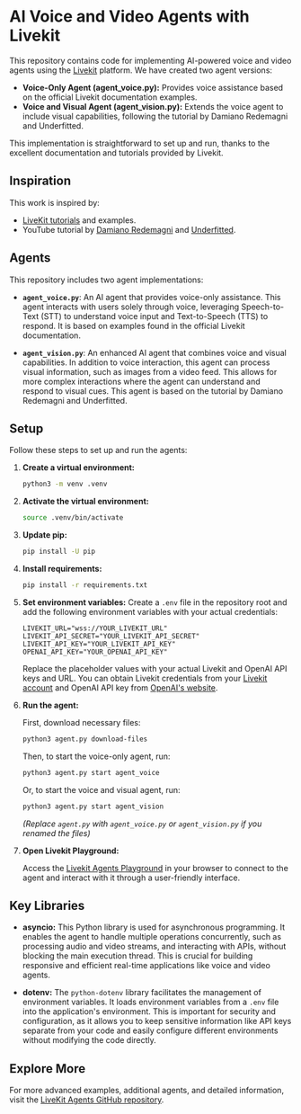 # AI Voice and Video Agents with Livekit

This repository contains code for implementing AI-powered voice and video agents using the [Livekit](https://livekit.io/) platform. We have created two agent versions:

  * **Voice-Only Agent (agent\_voice.py):**  Provides voice assistance based on the official Livekit documentation examples.
  * **Voice and Visual Agent (agent\_vision.py):**  Extends the voice agent to include visual capabilities, following the tutorial by Damiano Redemagni and Underfitted.

This implementation is straightforward to set up and run, thanks to the excellent documentation and tutorials provided by Livekit.

## Inspiration

This work is inspired by:

  * [LiveKit tutorials](https://www.google.com/url?sa=E&source=gmail&q=https://livekit.io/docs) and examples.
  * YouTube tutorial by [Damiano Redemagni](https://www.youtube.com/watch?v=2jafwzDhJ2k) and [Underfitted](https://www.google.com/url?sa=E&source=gmail&q=https://www.youtube.com/@Underfitted).

## Agents

This repository includes two agent implementations:

  * **`agent_voice.py`**: An AI agent that provides voice-only assistance. This agent interacts with users solely through voice, leveraging Speech-to-Text (STT) to understand voice input and Text-to-Speech (TTS) to respond. It is based on examples found in the official Livekit documentation.

  * **`agent_vision.py`**: An enhanced AI agent that combines voice and visual capabilities. In addition to voice interaction, this agent can process visual information, such as images from a video feed. This allows for more complex interactions where the agent can understand and respond to visual cues. This agent is based on the tutorial by Damiano Redemagni and Underfitted.

## Setup

Follow these steps to set up and run the agents:

1.  **Create a virtual environment:**

    ```bash
    python3 -m venv .venv
    ```

2.  **Activate the virtual environment:**

    ```bash
    source .venv/bin/activate
    ```

3.  **Update pip:**

    ```bash
    pip install -U pip
    ```

4.  **Install requirements:**

    ```bash
    pip install -r requirements.txt
    ```

5.  **Set environment variables:**
    Create a `.env` file in the repository root and add the following environment variables with your actual credentials:

    ```
    LIVEKIT_URL="wss://YOUR_LIVEKIT_URL"
    LIVEKIT_API_SECRET="YOUR_LIVEKIT_API_SECRET"
    LIVEKIT_API_KEY="YOUR_LIVEKIT_API_KEY"
    OPENAI_API_KEY="YOUR_OPENAI_API_KEY"
    ```

    Replace the placeholder values with your actual Livekit and OpenAI API keys and URL. You can obtain Livekit credentials from your [Livekit account](https://www.google.com/url?sa=E&source=gmail&q=https://cloud.livekit.io/) and OpenAI API key from [OpenAI's website](https://www.google.com/url?sa=E&source=gmail&q=https://platform.openai.com/).

6.  **Run the agent:**

    First, download necessary files:

    ```bash
    python3 agent.py download-files
    ```

    Then, to start the voice-only agent, run:

    ```bash
    python3 agent.py start agent_voice
    ```

    Or, to start the voice and visual agent, run:

    ```bash
    python3 agent.py start agent_vision
    ```

    *(Replace `agent.py` with `agent_voice.py` or `agent_vision.py` if you renamed the files)*

7.  **Open Livekit Playground:**

    Access the [Livekit Agents Playground](https://agents-playground.livekit.io/) in your browser to connect to the agent and interact with it through a user-friendly interface.

## Key Libraries

  * **asyncio:**  This Python library is used for asynchronous programming. It enables the agent to handle multiple operations concurrently, such as processing audio and video streams, and interacting with APIs, without blocking the main execution thread. This is crucial for building responsive and efficient real-time applications like voice and video agents.

  * **dotenv:** The `python-dotenv` library facilitates the management of environment variables. It loads environment variables from a `.env` file into the application's environment. This is important for security and configuration, as it allows you to keep sensitive information like API keys separate from your code and easily configure different environments without modifying the code directly.

## Explore More

For more advanced examples, additional agents, and detailed information, visit the [LiveKit Agents GitHub repository](https://github.com/livekit/agents/tree/main).


```
```
